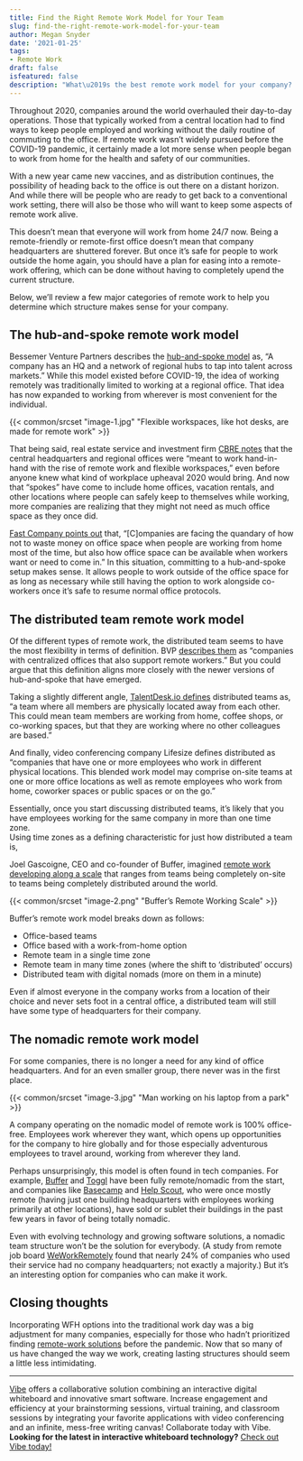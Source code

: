 ```yaml
---
title: Find the Right Remote Work Model for Your Team
slug: find-the-right-remote-work-model-for-your-team
author: Megan Snyder
date: '2021-01-25'
tags:
- Remote Work
draft: false
isfeatured: false
description: "What\u2019s the best remote work model for your company? Look at our guide to find out."
---
```


Throughout 2020, companies around the world overhauled their day-to-day operations. Those that typically worked from a central location had to find ways to keep people employed and working without the daily routine of commuting to the office. If remote work wasn’t widely pursued before the COVID-19 pandemic, it certainly made a lot more sense when people began to work from home for the health and safety of our communities.

With a new year came new vaccines, and as distribution continues, the possibility of heading back to the office is out there on a distant horizon. And while there will be people who are ready to get back to a conventional work setting, there will also be those who will want to keep some aspects of remote work alive.

This doesn’t mean that everyone will work from home 24/7 now. Being a remote-friendly or remote-first office doesn’t mean that company headquarters are shuttered forever. But once it’s safe for people to work outside the home again, you should have a plan for easing into a remote-work offering, which can be done without having to completely upend the current structure.

Below, we’ll review a few major categories of remote work to help you determine which structure makes sense for your company.

## The hub-and-spoke remote work model

Bessemer Venture Partners describes the [hub-and-spoke model](https://www.bvp.com/atlas/remote-work) as, “A company has an HQ and a network of regional hubs to tap into talent across markets.” While this model existed before COVID-19, the idea of working remotely was traditionally limited to working at a regional office. That idea has now expanded to working from wherever is most convenient for the individual.

{{< common/srcset "image-1.jpg" "Flexible workspaces, like hot desks, are made for remote work" >}}

That being said, real estate service and investment firm [CBRE notes](https://www.cbre.us/canada/about/advantage-insights/articles/how-the-hub-and-spoke-model-could-evolve-into-the-office-of-the-future) that the central headquarters and regional offices were “meant to work hand-in-hand with the rise of remote work and flexible workspaces,” even before anyone knew what kind of workplace upheaval 2020 would bring. And now that “spokes” have come to include home offices, vacation rentals, and other locations where people can safely keep to themselves while working, more companies are realizing that they might not need as much office space as they once did.

[Fast Company points out](https://www.fastcompany.com/90545418/see-the-unusual-new-office-design-that-deloitte-and-kpmg-are-exploring) that, “[C]ompanies are facing the quandary of how not to waste money on office space when people are working from home most of the time, but also how office space can be available when workers want or need to come in.” In this situation, committing to a hub-and-spoke setup makes sense. It allows people to work outside of the office space for as long as necessary while still having the option to work alongside co-workers once it’s safe to resume normal office protocols.

## The distributed team remote work model

Of the different types of remote work, the distributed team seems to have the most flexibility in terms of definition. BVP [describes them](https://www.bvp.com/atlas/remote-work) as “companies with centralized offices that also support remote workers.” But you could argue that this definition aligns more closely with the newer versions of hub-and-spoke that have emerged.

Taking a slightly different angle, [TalentDesk.io defines](https://blog.talentdesk.io/blog/what-is-distributed-team) distributed teams as, “a team where all members are physically located away from each other. This could mean team members are working from home, coffee shops, or co-working spaces, but that they are working where no other colleagues are based.”

And finally, video conferencing company Lifesize defines distributed as “companies that have one or more employees who work in different physical locations. This blended work model may comprise on-site teams at one or more office locations as well as remote employees who work from home, coworker spaces or public spaces or on the go.”

Essentially, once you start discussing distributed teams, it’s likely that you have employees working for the same company in more than one time zone.  
Using time zones as a defining characteristic for just how distributed a team is, 

Joel Gascoigne, CEO and co-founder of Buffer, imagined [remote work developing along a scale](https://buffer.com/resources/remote-working-scale/) that ranges from teams being completely on-site to teams being completely distributed around the world. 

{{< common/srcset "image-2.png" "Buffer’s Remote Working Scale" >}}

Buffer’s remote work model breaks down as follows:

- Office-based teams
- Office based with a work-from-home option
- Remote team in a single time zone
- Remote team in many time zones (where the shift to ‘distributed’ occurs)
- Distributed team with digital nomads (more on them in a minute)

Even if almost everyone in the company works from a location of their choice and never sets foot in a central office, a distributed team will still have some type of headquarters for their company.

## The nomadic remote work model

For some companies, there is no longer a need for any kind of office headquarters. And for an even smaller group, there never was in the first place.

{{< common/srcset "image-3.jpg" "Man working on his laptop from a park" >}}

A company operating on the nomadic model of remote work is 100% office-free. Employees work wherever they want, which opens up opportunities for the company to hire globally and for those especially adventurous employees to travel around, working from wherever they land.

Perhaps unsurprisingly, this model is often found in tech companies. For example, [Buffer](https://buffer.com/about) and [Toggl](https://toggl.com/plan/about) have been fully remote/nomadic from the start, and companies like [Basecamp](https://basecamp.com/about/office) and [Help Scout](https://nohq.co/blog/leah-knobler-help-scout/), who were once mostly remote (having just one building headquarters with employees working primarily at other locations), have sold or sublet their buildings in the past few years in favor of being totally nomadic.

Even with evolving technology and growing software solutions, a nomadic team structure won’t be the solution for everybody. (A study from remote job board [WeWorkRemotely](https://weworkremotely.com/remote-work-trends) found that nearly 24% of companies who used their service had no company headquarters; not exactly a majority.) But it’s an interesting option for companies who can make it work.

## Closing thoughts

Incorporating WFH options into the traditional work day was a big adjustment for many companies, especially for those who hadn’t prioritized finding [remote-work solutions](https://vibe.us/lp/scenario-remote/) before the pandemic. Now that so many of us have changed the way we work, creating lasting structures should seem a little less intimidating.



---

[Vibe](https://vibe.us/) offers a collaborative solution combining an interactive digital whiteboard and innovative smart software. Increase engagement and efficiency at your brainstorming sessions, virtual training, and classroom sessions by integrating your favorite applications with video conferencing and an infinite, mess-free writing canvas! Collaborate today with Vibe.  
**Looking for the latest in interactive whiteboard technology?** [Check out Vibe today!](https://vibe.us/order/)
